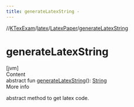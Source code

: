 ```yaml
---
title: generateLatexString -
---
```

//[KTexExam](../../index.md)/[latex](../index.md)/[LatexPaper](index.md)/[generateLatexString](generate-latex-string.md)



# generateLatexString  
[jvm]  
Content  
abstract fun [generateLatexString](generate-latex-string.md)(): [String](https://kotlinlang.org/api/latest/jvm/stdlib/kotlin/-string/index.html)  
More info  


abstract method to get latex code.

  




